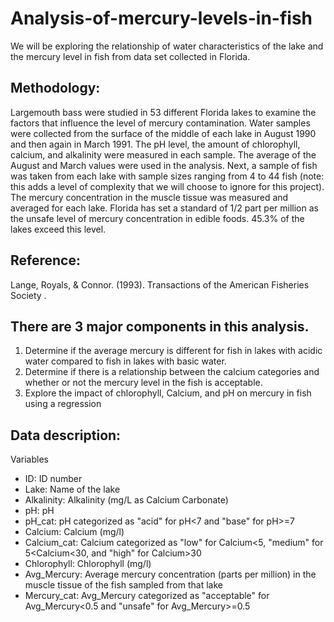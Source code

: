 # Analysis-of-mercury-levels-in-fish


We will be exploring the relationship of water characteristics of the lake and the mercury level in fish from data set collected in Florida.

## Methodology: 

Largemouth bass were studied in 53 different Florida lakes to examine the factors that influence the level of mercury contamination. Water samples were collected from the surface of the middle of each lake in August 1990 and then again in March 1991. The pH level, the amount of chlorophyll, calcium, and alkalinity were measured in each sample. The average of the August and March values were used in the analysis. Next, a sample of fish was taken from each lake with sample sizes ranging from 4 to 44 fish (note: this adds a level of complexity that we will choose to ignore for this project). The mercury concentration in the muscle tissue was measured and averaged for each lake. Florida has set a standard of 1/2 part per million as the unsafe level of mercury concentration in edible foods. 45.3% of the lakes exceed this level.

## Reference: 

Lange, Royals, & Connor. (1993). Transactions of the American Fisheries Society .

## There are 3 major components in this analysis.
1) Determine if the average mercury is different for fish in lakes with acidic water compared to fish in lakes with basic water.
2) Determine if there is a relationship between the calcium categories and whether or not the mercury level in the fish is acceptable.
3) Explore the impact of chlorophyll, Calcium, and pH on mercury in fish using a regression
## Data description:
 Variables
   * ID: ID number
   * Lake: Name of the lake
  * Alkalinity: Alkalinity (mg/L as Calcium Carbonate)
   * pH: pH
   * pH_cat: pH categorized as "acid" for pH<7 and "base" for pH>=7
   * Calcium: Calcium (mg/l)
   * Calcium_cat: Calcium categorized as "low" for Calcium<5, "medium" for 5<Calcium<30, and "high" for Calcium>30
   * Chlorophyll: Chlorophyll (mg/l)
   * Avg_Mercury: Average mercury concentration (parts per million) in the muscle tissue of the fish sampled from that lake
   * Mercury_cat: Avg_Mercury categorized as "acceptable" for Avg_Mercury<0.5 and "unsafe" for Avg_Mercury>=0.5

